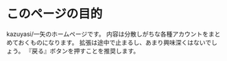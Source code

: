 # このページの目的
kazuyasi/一矢のホームページです。
内容は分散しがちな各種アカウントをまとめておくものになります。
拡張は途中で止まるし、あまり興味深くはないでしょう。
『戻る』ボタンを押すことを推奨します。
